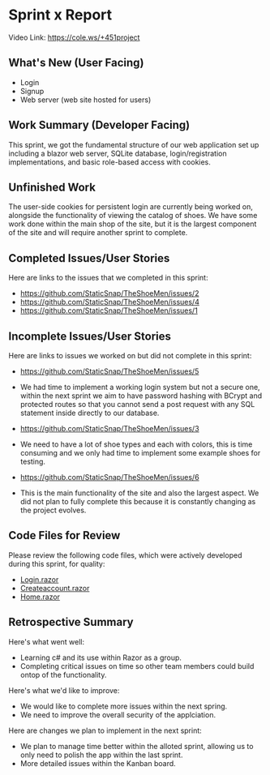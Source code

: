 # Sprint x Report 
Video Link: https://cole.ws/+451project
## What's New (User Facing)
 * Login
 * Signup
 * Web server (web site hosted for users)

## Work Summary (Developer Facing)
This sprint, we got the fundamental structure of our web application set up including a blazor web server, SQLite database, login/registration implementations, and basic role-based access with cookies. 

## Unfinished Work
The user-side cookies for persistent login are currently being worked on, alongside the functionality of viewing the catalog of shoes. We have some work done within the main shop of the site, but it is the largest component of the site and will require another sprint to complete.

## Completed Issues/User Stories
Here are links to the issues that we completed in this sprint:

 * https://github.com/StaticSnap/TheShoeMen/issues/2
 * https://github.com/StaticSnap/TheShoeMen/issues/4
 * https://github.com/StaticSnap/TheShoeMen/issues/1

 
 ## Incomplete Issues/User Stories
 Here are links to issues we worked on but did not complete in this sprint:
 
 * https://github.com/StaticSnap/TheShoeMen/issues/5
 - We had time to implement a working login system but not a secure one, within the next sprint we aim to have password hashing with BCrypt and protected routes so that you cannot send a post request with any SQL statement inside directly to our database.
 * https://github.com/StaticSnap/TheShoeMen/issues/3
 - We need to have a lot of shoe types and each with colors, this is time consuming and we only had time to implement some example shoes for testing.
 * https://github.com/StaticSnap/TheShoeMen/issues/6
 - This is the main functionality of the site and also the largest aspect. We did not plan to fully complete this because it is constantly changing as the project evolves.

## Code Files for Review
Please review the following code files, which were actively developed during this sprint, for quality:
 * [Login.razor](https://github.com/StaticSnap/TheShoeMen/blob/master/GroupProject/Components/Pages/Login.razor)
 * [Createaccount.razor](https://github.com/StaticSnap/TheShoeMen/blob/master/GroupProject/Components/Pages/Createaccount.razor)
 * [Home.razor](https://github.com/StaticSnap/TheShoeMen/blob/master/GroupProject/Components/Pages/Home.razor)
 
## Retrospective Summary
Here's what went well:
  * Learning c# and its use within Razor as a group.
  * Completing critical issues on time so other team members could build ontop of the functionality.
 
Here's what we'd like to improve:
   * We would like to complete more issues within the next spring.
   * We need to improve the overall security of the applciation.
  
Here are changes we plan to implement in the next sprint:
   * We plan to manage time better within the alloted sprint, allowing us to only need to polish the app within the last sprint.
   * More detailed issues within the Kanban board.